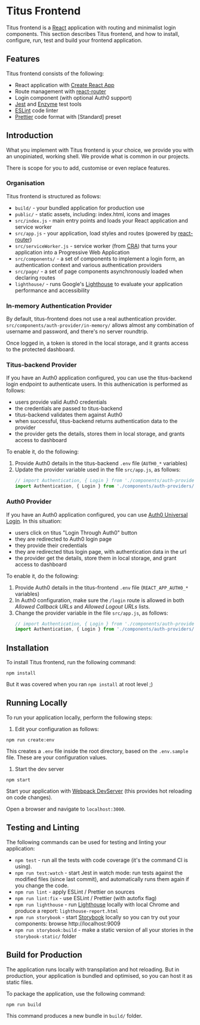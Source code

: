 # Titus Frontend

Titus frontend is a [React] application with routing and minimalist login components. This section describes Titus frontend, and how to install, configure, run, test and build your frontend application.

## Features
Titus frontend consists of the following: 

* React application with [Create React App][CRA]
* Route management with [react-router]
* Login component (with optional Auth0 support) 
* [Jest] and [Enzyme] test tools
* [ESLint] code linter
* [Prettier] code format with [Standard] preset


## Introduction

What you implement with Titus frontend is your choice, we provide you with an unopiniated, working shell.
We provide what is common in our projects.

There is scope for you to add, customise or even replace features.

### Organisation
Titus frontend is structured as follows:

* `build/` - your bundled application for production use
* `public/` - static assets, including: index.html, icons and images
* `src/index.js` - main entry points and loads your React application and service worker
* `src/app.js` - your application, load styles and routes (powered by [react-router])
* `src/serviceWorker.js` - service worker (from [CRA]) that turns your application into a Progressive Web Application
* `src/components/` - a set of components to implement a login form, an authentication context and various authentication providers
* `src/page/` - a set of page components asynchronously loaded when declaring routes
* `lighthouse/` - runs Google's [Lighthouse] to evaluate your application performance and accessibility

### In-memory Authentication Provider

By default, titus-frontend does not use a real authentication provider.
`src/components/auth-provider/in-memory/` allows almost any combination of username and password, and there's no server roundtrip.

Once logged in, a token is stored in the local storage, and it grants access to the protected dashboard.

### Titus-backend Provider

If you have an Auth0 application configured, you can use the titus-backend login endpoint to authenticate users.
In this authenication is performed as follows:
- users provide valid Auth0 credentials
- the credentials are passed to titus-backend
- titus-backend validates them against Auth0
- when successful, titus-backend returns authentication data to the provider
- the provider gets the details, stores them in local storage, and grants access to dashboard

To enable it, do the following:
1. Provide Auth0 details in the titus-backend `.env` file (`AUTH0_*` variables)
1. Update the provider variable used in the file `src/app.js`, as follows: 
   ```js
   // import Authentication, { Login } from './components/auth-providers/in-memory'
   import Authentication, { Login } from './components/auth-providers/titus-backend'
   ```

### Auth0 Provider

If you have an Auth0 application configured, you can use [Auth0 Universal Login][auth0-login].
In this situation:
- users click on titus "Login Through Auth0" button
- they are redirected to Auth0 login page
- they provide their credentials
- they are redirected titus login page, with authentication data in the url
- the provider get the details, store them in local storage, and grant access to dashboard

To enable it, do the following:
1. Provide Auth0 details in the titus-frontend `.env` file (`REACT_APP_AUTH0_*` variables)
1. In Auth0 configuration, make sure the `/login` route is allowed in both _Allowed Callback URLs_ and _Allowed Logout URLs_ lists.
1. Change the provider variable in the file `src/app.js`, as follows: 
   ```js
   // import Authentication, { Login } from './components/auth-providers/in-memory'
   import Authentication, { Login } from './components/auth-providers/auth0'
   ```

## Installation
To install Titus frontend, run the following command:

```
npm install
```

But it was covered when you ran `npm install` at root level ;)


## Running Locally
To run your application locally, perform the following steps:

1. Edit your configuration as follows:
  ```
  npm run create:env
  ```

  This creates a `.env` file inside the root directory, based on the `.env.sample` file.
  These are your configuration values.

1. Start the dev server
  ```
  npm start
  ```
  
  Start your application with [Webpack DevServer][webpack-dev-server] (this provides hot reloading on code changes).

  Open a browser and navigate to `localhost:3000`.


## Testing and Linting
The following commands can be used for testing and linting your application:

* `npm test` - run all the tests with code coverage (it's the command CI is using).
* `npm run test:watch` - start Jest in watch mode: run tests against the modified files (since last commit), and automatically runs them again if you change the code.
* `npm run lint` - apply ESLint / Prettier on sources
* `npm run lint:fix` - use ESLint / Prettier (with autofix flag)
* `npm run lighthouse` - run [Lighthouse] locally with local Chrome and produce a report: `lighthouse-report.html` 
* `npm run storybook` - start [Storybook] locally so you can try out your components: browse http://localhost:9009
* `npm run storybook:build` - make a static version of all your stories in the `storybook-static/` folder


## Build for Production

The application runs locally with transpilation and hot reloading.
But in production, your application is bundled and optimised, so you can host it as static files.

To package the application, use the following command:
```
npm run build
```
This command produces a new bundle in `build/` folder.



[React]: https://reactjs.org
[CRA]: https://facebook.github.io/create-react-app
[react-router]: https://reacttraining.com/react-router/web
[yup]: https://github.com/jquense/yup#readme
[Jest]: https://jestjs.io
[Enzyme]: https://airbnb.io/enzyme
[ESLint]: https://eslint.org
[Prettier]: https://prettier.io
[Auth0]: https://auth0.com
[Lighthouse]: https://developers.google.com/web/tools/lighthouse
[Storybook]: https://storybook.js.org
[webpack-dev-server]: https://webpack.js.org/configuration/dev-server
[auth0-login]: https://auth0.com/docs/universal-login
